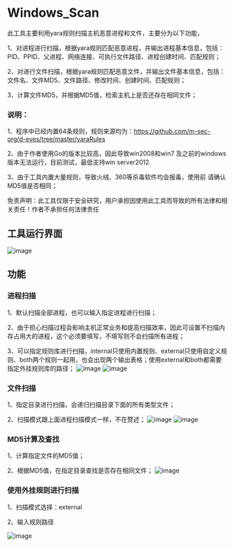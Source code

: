 # Windows_Scan
此工具主要利用yara规则扫描主机恶意进程和文件，主要分为以下功能，

1、对进程进行扫描，根据yara规则匹配恶意进程，并输出进程基本信息，包括：PID、PPID、父进程、网络连接、可执行文件路径、进程创建时间、匹配规则；

2、对进行文件扫描，根据yara规则匹配恶意文件，并输出文件基本信息，包括：文件名、文件MD5、文件路径、修改时间、创建时间、匹配规则；

3、计算文件MD5，并根据MD5值，检索主机上是否还存在相同文件；

### 说明：

1、程序中已经内置64条规则，规则来源均为：https://github.com/m-sec-org/d-eyes/tree/master/yaraRules

2、由于作者使用Go的版本比较高，因此导致win2008和win7 及之前的windows版本无法运行，目前测试，最低支持win server2012

3、由于工具内置大量规则，导致火绒、360等杀毒软件均会报毒，使用前 请确认MD5值是否相同；

免责声明：此工具仅限于安全研究，用户承担因使用此工具而导致的所有法律和相关责任！作者不承担任何法律责任

## 工具运行界面
![image](https://github.com/user-attachments/assets/a809e82c-0a35-4e5d-9151-27b59137a028)


## 功能
### 进程扫描
1、默认扫描全部进程，也可以输入指定进程进行扫描；

2、由于担心扫描过程会影响主机正常业务和提高扫描效率，因此可设置不扫描内存占用大的进程，这个必须要填写，不填写则不会扫描所有进程；

3、可以指定规则库进行扫描，internal只使用内置规则、external只使用自定义规则、both两个规则一起用，也会出现两个输出表格；使用external和both都需要指定外挂规则库的路径；
![image](https://github.com/user-attachments/assets/bb05fcb0-bc55-4504-b6ac-df729293de2d)
![image](https://github.com/user-attachments/assets/a73f2798-c3f7-4727-8d70-86f32492e2b2)


### 文件扫描
1、指定目录进行扫描，会递归扫描目录下面的所有类型文件；

2、扫描模式跟上面进程扫描模式一样，不在赘述；
![image](https://github.com/user-attachments/assets/0913ac19-d2d0-4b3d-930c-3a7ebf55da50)
![image](https://github.com/user-attachments/assets/3d575394-8445-4fb9-b5de-593be2087733)



### MD5计算及查找
1、计算指定文件的MD5值；

2、根据MD5值，在指定目录查找是否存在相同文件；
![image](https://github.com/user-attachments/assets/d66efd47-602a-4ea5-913c-45dabe757d19)

### 使用外挂规则进行扫描
1、扫描模式选择：external

2、输入规则路径

![image](https://github.com/user-attachments/assets/db1c4401-7fea-4a9c-9d5a-2e7c9d669ea3)



